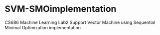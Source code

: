 # SVM-SMOimplementation

CS686 Machine Learning Lab2 
Support Vector Machine using Sequential Minimal Optimization implementation
